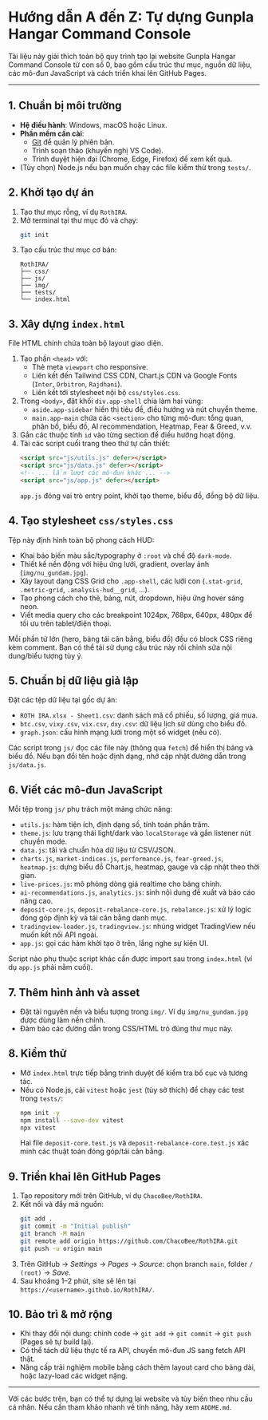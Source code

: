 # Hướng dẫn A đến Z: Tự dựng Gunpla Hangar Command Console

Tài liệu này giải thích toàn bộ quy trình tạo lại website Gunpla Hangar Command Console từ con số 0, bao gồm cấu trúc thư mục, nguồn dữ liệu, các mô-đun JavaScript và cách triển khai lên GitHub Pages.

---

## 1. Chuẩn bị môi trường
- **Hệ điều hành**: Windows, macOS hoặc Linux.
- **Phần mềm cần cài**:
  - [Git](https://git-scm.com/downloads) để quản lý phiên bản.
  - Trình soạn thảo (khuyến nghị VS Code).
  - Trình duyệt hiện đại (Chrome, Edge, Firefox) để xem kết quả.
- (Tùy chọn) Node.js nếu bạn muốn chạy các file kiểm thử trong `tests/`.

## 2. Khởi tạo dự án
1. Tạo thư mục rỗng, ví dụ `RothIRA`.
2. Mở terminal tại thư mục đó và chạy:
   ```bash
   git init
   ```
3. Tạo cấu trúc thư mục cơ bản:
   ```
   RothIRA/
   ├── css/
   ├── js/
   ├── img/
   ├── tests/
   └── index.html
   ```

## 3. Xây dựng `index.html`
File HTML chính chứa toàn bộ layout giao diện.

1. Tạo phần `<head>` với:
   - Thẻ meta `viewport` cho responsive.
   - Liên kết đến Tailwind CSS CDN, Chart.js CDN và Google Fonts (`Inter`, `Orbitron`, `Rajdhani`).
   - Liên kết tới stylesheet nội bộ `css/styles.css`.
2. Trong `<body>`, đặt khối `div.app-shell` chia làm hai vùng:
   - `aside.app-sidebar` hiển thị tiêu đề, điều hướng và nút chuyển theme.
   - `main.app-main` chứa các `<section>` cho từng mô-đun: tổng quan, phân bổ, biểu đồ, AI recommendation, Heatmap, Fear & Greed, v.v.
3. Gắn các thuộc tính `id` vào từng section để điều hướng hoạt động.
4. Tải các script cuối trang theo thứ tự cần thiết:
   ```html
   <script src="js/utils.js" defer></script>
   <script src="js/data.js" defer></script>
   <!-- ... lần lượt các mô-đun khác ... -->
   <script src="js/app.js" defer></script>
   ```
   `app.js` đóng vai trò entry point, khởi tạo theme, biểu đồ, đồng bộ dữ liệu.

## 4. Tạo stylesheet `css/styles.css`
Tệp này định hình toàn bộ phong cách HUD:
- Khai báo biến màu sắc/typography ở `:root` và chế độ `dark-mode`.
- Thiết kế nền động với hiệu ứng lưới, gradient, overlay ảnh (`img/nu_gundam.jpg`).
- Xây layout dạng CSS Grid cho `.app-shell`, các lưới con (`.stat-grid`, `.metric-grid`, `.analysis-hud__grid`, ...).
- Tạo phong cách cho thẻ, bảng, nút, dropdown, hiệu ứng hover sáng neon.
- Viết media query cho các breakpoint 1024px, 768px, 640px, 480px để tối ưu trên tablet/điện thoại.

Mỗi phần tử lớn (hero, bảng tái cân bằng, biểu đồ) đều có block CSS riêng kèm comment. Bạn có thể tái sử dụng cấu trúc này rồi chỉnh sửa nội dung/biểu tượng tùy ý.

## 5. Chuẩn bị dữ liệu giả lập
Đặt các tệp dữ liệu tại gốc dự án:
- `ROTH IRA.xlsx - Sheet1.csv`: danh sách mã cổ phiếu, số lượng, giá mua.
- `btc.csv`, `vixy.csv`, `vix.csv`, `dxy.csv`: dữ liệu lịch sử dùng cho biểu đồ.
- `graph.json`: cấu hình mạng lưới trong một số widget (nếu có).

Các script trong `js/` đọc các file này (thông qua `fetch`) để hiển thị bảng và biểu đồ. Nếu bạn đổi tên hoặc định dạng, nhớ cập nhật đường dẫn trong `js/data.js`.

## 6. Viết các mô-đun JavaScript
Mỗi tệp trong `js/` phụ trách một mảng chức năng:
- `utils.js`: hàm tiện ích, định dạng số, tính toán phần trăm.
- `theme.js`: lưu trạng thái light/dark vào `localStorage` và gắn listener nút chuyển mode.
- `data.js`: tải và chuẩn hóa dữ liệu từ CSV/JSON.
- `charts.js`, `market-indices.js`, `performance.js`, `fear-greed.js`, `heatmap.js`: dựng biểu đồ Chart.js, heatmap, gauge và cập nhật theo thời gian.
- `live-prices.js`: mô phỏng dòng giá realtime cho bảng chính.
- `ai-recommendations.js`, `analytics.js`: sinh nội dung đề xuất và báo cáo nâng cao.
- `deposit-core.js`, `deposit-rebalance-core.js`, `rebalance.js`: xử lý logic đóng góp định kỳ và tái cân bằng danh mục.
- `tradingview-loader.js`, `tradingview.js`: nhúng widget TradingView nếu muốn kết nối API ngoài.
- `app.js`: gọi các hàm khởi tạo ở trên, lắng nghe sự kiện UI.

Script nào phụ thuộc script khác cần được import sau trong `index.html` (ví dụ `app.js` phải nằm cuối).

## 7. Thêm hình ảnh và asset
- Đặt tài nguyên nền và biểu tượng trong `img/`. Ví dụ `img/nu_gundam.jpg` được dùng làm nền chính.
- Đảm bảo các đường dẫn trong CSS/HTML trỏ đúng thư mục này.

## 8. Kiểm thử
- Mở `index.html` trực tiếp bằng trình duyệt để kiểm tra bố cục và tương tác.
- Nếu có Node.js, cài `vitest` hoặc `jest` (tùy sở thích) để chạy các test trong `tests/`:
  ```bash
  npm init -y
  npm install --save-dev vitest
  npx vitest
  ```
  Hai file `deposit-core.test.js` và `deposit-rebalance-core.test.js` xác minh các thuật toán đóng góp/tái cân bằng.

## 9. Triển khai lên GitHub Pages
1. Tạo repository mới trên GitHub, ví dụ `ChacoBee/RothIRA`.
2. Kết nối và đẩy mã nguồn:
   ```bash
   git add .
   git commit -m "Initial publish"
   git branch -M main
   git remote add origin https://github.com/ChacoBee/RothIRA.git
   git push -u origin main
   ```
3. Trên GitHub → *Settings* → *Pages* → *Source*: chọn branch `main`, folder `/ (root)` → *Save*.
4. Sau khoảng 1–2 phút, site sẽ lên tại `https://<username>.github.io/RothIRA/`.

## 10. Bảo trì & mở rộng
- Khi thay đổi nội dung: chỉnh code → `git add` → `git commit` → `git push` (Pages sẽ tự build lại).
- Có thể tách dữ liệu thực tế ra API, chuyển mô-đun JS sang fetch API thật.
- Nâng cấp trải nghiệm mobile bằng cách thêm layout card cho bảng dài, hoặc lazy-load các widget nặng.

---

Với các bước trên, bạn có thể tự dựng lại website và tùy biến theo nhu cầu cá nhân. Nếu cần tham khảo nhanh về tính năng, hãy xem `ADDME.md`.
